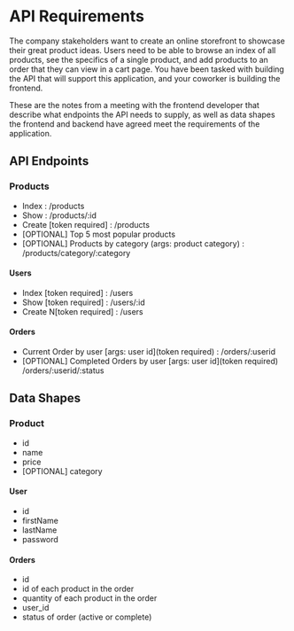 # API Requirements

The company stakeholders want to create an online storefront to showcase their great product ideas. Users need to be able to browse an index of all products, see the specifics of a single product, and add products to an order that they can view in a cart page. You have been tasked with building the API that will support this application, and your coworker is building the frontend.

These are the notes from a meeting with the frontend developer that describe what endpoints the API needs to supply, as well as data shapes the frontend and backend have agreed meet the requirements of the application.

## API Endpoints

### Products

- Index : /products
- Show : /products/:id
- Create [token required] : /products
- [OPTIONAL] Top 5 most popular products
- [OPTIONAL] Products by category (args: product category) : /products/category/:category

#### Users

- Index [token required] : /users
- Show [token required] : /users/:id
- Create N[token required] : /users

#### Orders

- Current Order by user [args: user id](token required) : /orders/:userid
- [OPTIONAL] Completed Orders by user [args: user id](token required) /orders/:userid/:status

## Data Shapes

### Product

- id
- name
- price
- [OPTIONAL] category

#### User

- id
- firstName
- lastName
- password

#### Orders

- id
- id of each product in the order
- quantity of each product in the order
- user_id
- status of order (active or complete)
